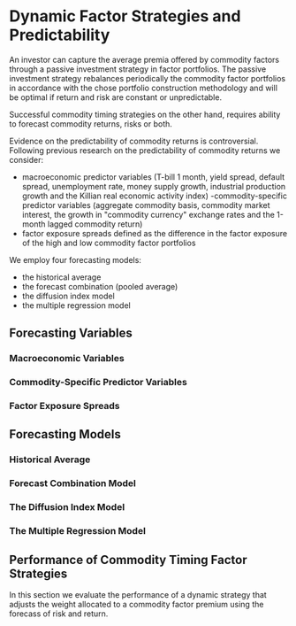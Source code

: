 # Dynamic Factor Strategies and Predictability

An investor can capture the average premia offered by commodity factors through a passive investment strategy in factor portfolios. 
The passive investment strategy rebalances periodically the commodity factor portfolios in accordance with the chose portfolio construction methodology and will be optimal if return and risk are constant or unpredictable.

Successful commodity timing strategies on the other hand, requires ability to forecast commodity returns, risks or both. 

Evidence on the predictability of commodity returns is controversial. Following previous research on the predictability of commodity returns we consider:

- macroeconomic predictor variables (T-bill 1 month, yield spread, default spread, unemployment rate, money supply growth, industrial production growth and the Killian real economic activity index) 
-commodity-specific predictor variables (aggregate commodity basis, commodity market interest, the growth in "commodity currency" exchange rates and the 1-month lagged commodity return)
- factor exposure spreads defined as the difference in the factor exposure of the high and low commodity factor portfolios

We employ four forecasting models:

- the historical average
- the forecast combination (pooled average)
- the diffusion index model
- the multiple regression model


## Forecasting Variables

### Macroeconomic Variables

### Commodity-Specific Predictor Variables

### Factor Exposure Spreads

## Forecasting Models

### Historical Average 


### Forecast Combination Model


### The Diffusion Index Model


### The Multiple Regression Model

## Performance of Commodity Timing Factor Strategies

In this section we evaluate the performance of a dynamic strategy that adjusts the weight allocated to a commodity factor premium using the forecass of risk and return. 